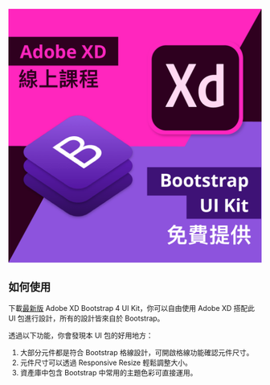 

![](XD-ad-bs4-3.png)

## 如何使用

下載[最新版](https://github.com/hexschool/Bootstrap_Adobe_XD_ui_kit/archive/master.zip) Adobe XD Bootstrap 4 UI Kit，你可以自由使用 Adobe XD 搭配此 UI 包進行設計，所有的設計皆來自於 Bootstrap。

透過以下功能，你會發現本 UI 包的好用地方：
1. 大部分元件都是符合 Bootstrap 格線設計，可開啟格線功能確認元件尺寸。
2. 元件尺寸可以透過 Responsive Resize 輕鬆調整大小。
3. 資產庫中包含 Bootstrap 中常用的主題色彩可直接運用。